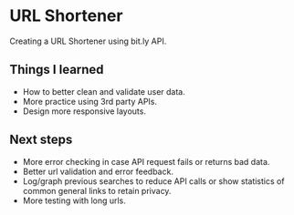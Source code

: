 # URL Shortener

Creating a URL Shortener using bit.ly API.

## Things I learned

- How to better clean and validate user data.
- More practice using 3rd party APIs.
- Design more responsive layouts.

## Next steps

- More error checking in case API request fails or returns bad data.
- Better url validation and error feedback.
- Log/graph previous searches to reduce API calls or show statistics of common general links to retain privacy.
- More testing with long urls.
